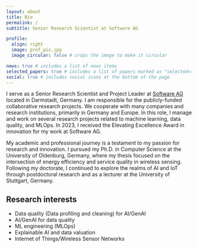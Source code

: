 ```yaml
---
layout: about
title: Bio
permalink: /
subtitle: Senior Research Scientist at Software AG

profile:
  align: right
  image: prof_pic.jpg
  image_circular: false # crops the image to make it circular

news: true # includes a list of news items
selected_papers: true # includes a list of papers marked as "selected={true}"
social: true # includes social icons at the bottom of the page
---
```


I serve as a Senior Research Scientist and Project Leader at <a href='https://www.softwareag.com/'> Software AG</a> located in Darmstadt, Germany. I am responsible for the publicly-funded collaborative research projects. We cooperate with many companies and research institutions, primarily in Germany and Europe. In this role, I manage and work on several research projects related to machine learning, data quality, and MLOps. In 2023, I received the Elevating Excellence Award in innovation for my work at Software AG.

My academic and professional journey is a testament to my passion for research and innovation. I pursued my Ph.D. in Computer Science at the University of Oldenburg, Germany, where my thesis focused on the intersection of energy efficiency and service quality in wireless sensing. Following my doctorate, I continued to explore the realms of AI and IoT through postdoctoral research and as a lecturer at the University of Stuttgart, Germany.

## Research interests

- Data quality (Data profiling and cleaning) for AI/GenAI
- AI/GenAI for data quality
- ML engineering (MLOps)
- Explainable AI and data valuation
- Internet of Things/Wireless Sensor Networks
